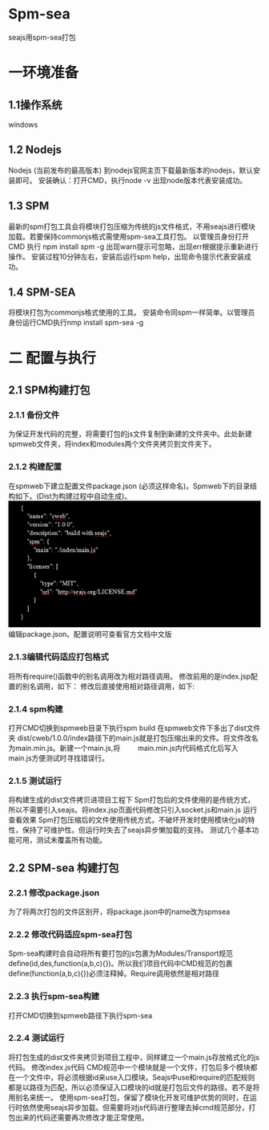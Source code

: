 # Spm-sea

seajs用spm-sea打包

# 一环境准备
## 1.1操作系统 
 windows
## 1.2 Nodejs
 Nodejs (当前发布的最高版本)
 到nodejs官网主页下载最新版本的nodejs，默认安装即可。
 安装确认：打开CMD，执行node -v 出现node版本代表安装成功。
## 1.3 SPM
 最新的spm打包工具会将模块打包压缩为传统的js文件格式，不用seajs进行模块加载。若要保持commonjs格式需使用spm-sea工具打包。
 以管理员身份打开CMD 执行 npm install spm -g
 出现warn提示可忽略，出现err根据提示重新进行操作。
 安装过程10分钟左右，安装后运行spm help，出现命令提示代表安装成功。
## 1.4 SPM-SEA
 将模块打包为commonjs格式使用的工具。
 安装命令同spm一样简单。以管理员身份运行CMD执行nmp install spm-sea -g
# 二 配置与执行
## 2.1 SPM构建打包
### 2.1.1 备份文件
为保证开发代码的完整，将需要打包的js文件复制到新建的文件夹中。此处新建spmweb文件夹，将index和modules两个文件夹拷贝到文件夹下。
### 2.1.2 构建配置
在spmweb下建立配置文件package.json (必须这样命名)。Spmweb下的目录结构如下。(Dist为构建过程中自动生成)。
![image](https://github.com/xiong116276/Spm-sea/raw/master/readme/spm-01.png)
编辑package.json。配置说明可查看官方文档中文版
### 2.1.3编辑代码适应打包格式
 将所有require()函数中的别名调用改为相对路径调用。
 修改前用的是index.jsp配置的别名调用，如下：
 修改后直接使用相对路径调用，如下:
### 2.1.4 spm构建
  打开CMD切换到spmweb目录下执行spm build
  在spmweb文件下多出了dist文件夹 dist/cweb/1.0.0/index路径下的main.js就是打包压缩出来的文件。将文件改名为main.min.js。新建一个main.js,将         main.min.js内代码格式化后写入main.js方便测试时寻找错误行。
### 2.1.5 测试运行
 将构建生成的dist文件拷贝进项目工程下
 Spm打包后的文件使用的是传统方式，所以不需要引入seajs。将index.jsp页面代码修改只引入socket.js和main.js
 运行查看效果
 Spm打包压缩后的文件使用传统方式，不破坏开发时使用模块化js的特性，保持了可维护性。但运行时失去了seajs异步懒加载的支持。
 测试几个基本功能可用，测试未覆盖所有功能。
## 2.2 SPM-sea 构建打包
### 2.2.1 修改package.json
为了将两次打包的文件区别开，将package.json中的name改为spmsea
### 2.2.2 修改代码适应spm-sea打包
Spm-sea构建时会自动将所有要打包的js包裹为Modules/Transport规范define(id,des,function(a,b,c){})。所以我们项目代码中CMD规范的包裹define(function(a,b,c){})必须注释掉。Require调用依然是相对路径
### 2.2.3 执行spm-sea构建
打开CMD切换到spmweb路径下执行spm-sea
### 2.2.4 测试运行
将打包生成的dist文件夹拷贝到项目工程中，同样建立一个main.js存放格式化的js代码。
修改index.js代码
CMD规范中一个模块就是一个文件，打包后多个模块都在一个文件中，将必须根据id来use入口模块。Seajs中use和require的匹配规则都是以路径为匹配，所以必须保证入口模块的id就是打包后文件的路径。若不是将用别名来统一。
使用spm-sea打包，保留了模块化开发可维护优势的同时，在运行时依然使用seajs异步加载。但需要将对js代码进行整理去掉cmd规范部分，打包出来的代码还需要再次修改才能正常使用。
